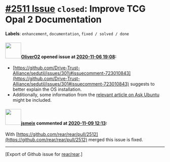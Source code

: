 [\#2511 Issue](https://github.com/rear/rear/issues/2511) `closed`: Improve TCG Opal 2 Documentation
===================================================================================================

**Labels**: `enhancement`, `documentation`, `fixed / solved / done`

#### <img src="https://avatars.githubusercontent.com/u/4660803?v=4" width="50">[OliverO2](https://github.com/OliverO2) opened issue at [2020-11-06 19:08](https://github.com/rear/rear/issues/2511):

-   [https://github.com/Drive-Trust-Alliance/sedutil/issues/301\#issuecomment-723010843](https://github.com/Drive-Trust-Alliance/sedutil/issues/301#issuecomment-723010843)
    suggests to better explain the OS installation.
-   Additionally, some information from the [relevant article on Ask
    Ubuntu](https://askubuntu.com/a/1271171/1120528) might be included.

#### <img src="https://avatars.githubusercontent.com/u/1788608?u=925fc54e2ce01551392622446ece427f51e2f0ce&v=4" width="50">[jsmeix](https://github.com/jsmeix) commented at [2020-11-09 12:13](https://github.com/rear/rear/issues/2511#issuecomment-723975693):

With
[https://github.com/rear/rear/pull/2512](https://github.com/rear/rear/pull/2512)
merged this issue is fixed.

------------------------------------------------------------------------

\[Export of Github issue for
[rear/rear](https://github.com/rear/rear).\]
